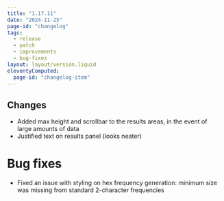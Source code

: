 ```yaml
---
title: "1.17.11"
date: "2024-11-25"
page-id: "changelog"
tags: 
  - release
  - patch
  - improvements
  - bug-fixes
layout: layout/version.liquid
eleventyComputed:
  page-id: "changelog-item"
---
```

## Changes
- Added max height and scrollbar to the results areas, in the event of large amounts of data
- Justified text on results panel (looks neater)

# Bug fixes
- Fixed an issue with styling on hex frequency generation: minimum size was missing from standard 2-character frequencies
